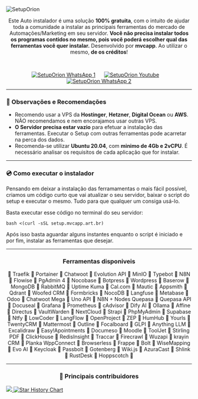 <img src="https://github.com/user-attachments/assets/f1381a28-79e2-4fea-984c-4440476cdcc2" alt="SetupOrion">

<p align="center">
  Este Auto instalador é uma solução <b>100% gratuita</b>, com o intuito de ajudar toda a comunidade a instalar as principais ferramentas do mercado de Automações/Marketing em seu servidor.
  <b>Você não precisa instalar todos os programas contidos no mesmo, pois você poderá escolher qual das ferramentas você quer instalar.</b>
  Desenvolvido por <b>mvcapp</b>. Ao utilizar o mesmo, <b>de os créditos</b>!
</p>
 
<p align="center">
  <a href="https://mvcapp.art.br/whatsapp1"><img src="https://github.com/user-attachments/assets/d0f7867f-5890-4fbc-a76a-47e22bdfed0c" alt="SetupOrion WhatsApp 1"></a>     
  <a href="https://www.youtube.com/@mvcappOficial/playlists"><img src="https://github.com/user-attachments/assets/f2e217a1-ffc5-4c7d-98a9-bab5e98bb0c3" alt="SetupOrion Youtube"></a>     
  <a href="https://mvcapp.art.br/whatsapp2"><img src="https://github.com/user-attachments/assets/1609b3ef-4b35-4daa-9124-24d74edab49a" alt="SetupOrion WhatsApp 2"></a>
</p>

---

<h3>📌 Observações e Recomendações</h3>

- Recomendo usar a VPS da **Hostinger**, **Hetzner**, **Digital Ocean** ou **AWS**. NÃO recomendamos e nem encorajamos usar outras VPS.
- **O Servidor precisa estar vazio** para efetuar a instalação das ferramentas. Executar o Setup com outras ferramentas pode acarretar na perca dos dados.
- Recomenda-se utilizar **Ubuntu 20.04**, com **minimo de 4Gb e 2vCPU**. É necessário analisar os requisitos de cada aplicação que for instalar.

---

<h3>💿 Como executar o instalador</h3>
<p>Pensando em deixar a instalação das ferramamentas o mais fácil possível, criamos um código curto que vai atualizar o seu servidor, baixar o script do setup e executar o mesmo. Tudo para que qualquer um consiga usá-lo.</p>

<p>Basta executar esse código no terminal do seu servidor:</p>

```
bash <(curl -sSL setup.mvcapp.art.br)
```
<p>Após isso basta aguardar alguns instantes enquanto o script é iniciado e por fim, instalar as ferramentas que desejar.</p>

---

<h3 align="center"><b>Ferramentas disponiveis</b></h3>
<p align="center">
  🔸 Traefik 🔸 Portainer 🔸 Chatwoot 🔸 Evolution API 🔸 MinIO 🔸 Typebot 🔸 N8N 🔸 Flowise 🔸 PgAdmin 4 🔸 Nocobase  🔸 Botpress  🔸 Wordpress 🔸 Baserow 🔸 MongoDB 🔸 RabbitMQ  🔸 Uptime Kuma 🔸 Cal.com 🔸 Mautic  🔸 Appsmith  🔸 Qdrant 🔸 Woofed CRM 🔸 Formbricks 🔸 NocoDB 🔸 Langfuse 🔸 Metabase 🔸 Odoo 🔸 Chatwoot Mega 🔸 Uno API 🔸 N8N + Nodes Quepasa 🔸 Quepasa API 🔸 Docuseal 🔸 Grafana 🔸 Prometheus 🔸 cAdvisor 🔸 Dify AI 🔸 Ollama 🔸 Affine 🔸 Directus 🔸 VaultWarden 🔸 NextCloud 🔸 Strapi 🔸 PhpMyAdmin 🔸 Supabase 🔸 Ntfy 🔸 LowCoder  🔸 LangFlow 🔸 OpenProject 🔸 ZEP 🔸 HumHub  🔸 Yourls 🔸 TwentyCRM 🔸 Mattermost 🔸 Outline 🔸 Focalboard 🔸 GLPI 🔸 Anything LLM 🔸 Excalidraw 🔸 Easy!Apointments 🔸 Documeso 🔸 Moodle 🔸 ToolJet 🔸 Stirling PDF 🔸 ClickHouse 🔸 RedisInsight 🔸 Traccar 🔸 Firecrawl 🔸 Wuzapi 🔸 krayin CRM 🔸 Planka WppConnect 🔸 Browserless 🔸 Frappe 🔸 Bolt 🔸 WiseMapping 🔸 Evo AI 🔸 Keycloak 🔸 Passbolt 🔸 Gotenberg 🔸 Wiki.js 🔸 AzuraCast 🔸 Shlink 🔸 RustDesk 🔸 Hoppscotch 🔸
</p> 

---

<h3 align="center">📌 Principais contribuidores</h3>
<a align="center" href="https://github.com/mvcapp2015/setuporion/graphs/contributors">
  <img src="https://contrib.rocks/image?repo=mvcapp2015/setuporion" />
</a>

<a href="https://star-history.com/#mvcapp2015/SetupOrion&Date">
 <picture>
   <source media="(prefers-color-scheme: dark)" srcset="https://api.star-history.com/svg?repos=mvcapp2015/SetupOrion&type=Date&theme=dark" />
   <source media="(prefers-color-scheme: light)" srcset="https://api.star-history.com/svg?repos=mvcapp2015/SetupOrion&type=Date" />
   <img alt="Star History Chart" src="https://api.star-history.com/svg?repos=mvcapp2015/SetupOrion&type=Date" />
 </picture>
</a>

